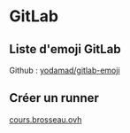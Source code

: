# GitLab

## Liste d'emoji GitLab

Github : [yodamad/gitlab-emoji](https://github.com/yodamad/gitlab-emoji)

## Créer un runner 

[cours.brosseau.ovh](https://cours.brosseau.ovh/tp/ci/gitlab/runner.html)

